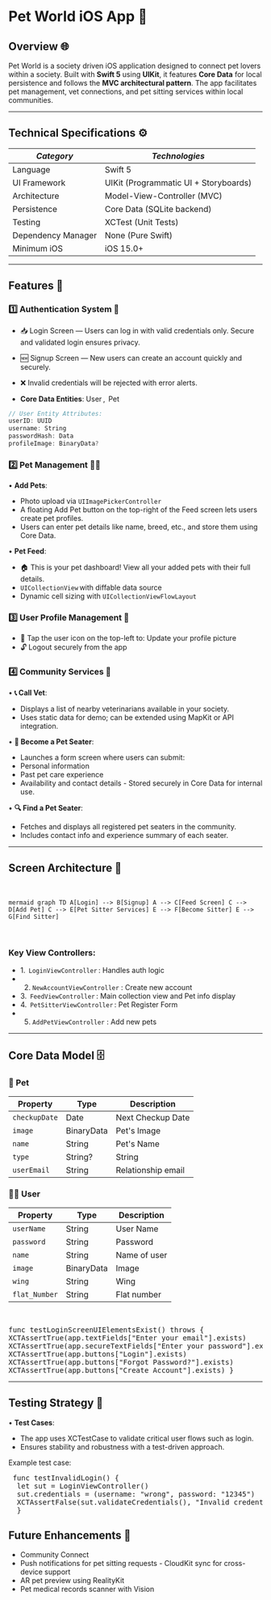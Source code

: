 # Pet World iOS App 🐾

## Overview 🌐
Pet World is a society driven iOS application designed to connect pet lovers within a society. Built with **Swift 5** using **UIKit**, it features **Core Data** for local persistence and follows the **MVC architectural pattern**. The app facilitates pet management, vet connections, and pet sitting services within local communities.

---

## Technical Specifications ⚙️

| *Category*       | *Technologies*                          |
|--------------------|-------------------------------------------|
| Language           | Swift 5                                   |
| UI Framework       | UIKit (Programmatic UI + Storyboards)     |
| Architecture       | Model-View-Controller (MVC)               |
| Persistence        | Core Data (SQLite backend)                |
| Testing            | XCTest (Unit Tests)                       |
| Dependency Manager | None (Pure Swift)                         |
| Minimum iOS        | iOS 15.0+                                 |

---

## Features 🚀

### 1️⃣ Authentication System 🔐
-	📥 Login Screen — Users can log in with valid credentials only. Secure and validated login ensures privacy.
- 🆕 Signup Screen — New users can create an account quickly and securely.
-	❌ Invalid credentials will be rejected with error alerts.⁠
 
  - ⁠**Core Data Entities**: ⁠User ⁠, ⁠ Pet ⁠

```swift
// User Entity Attributes:
userID: UUID
username: String
passwordHash: Data
profileImage: BinaryData?
```

### 2️⃣ Pet Management 🐶🐱
•⁠  ⁠**Add Pets**: 
  - Photo upload via ⁠`UIImagePickerController` ⁠
  - A floating Add Pet button on the top-right of the Feed screen lets users create pet profiles.
  - Users can enter pet details like name, breed, etc., and store them using Core Data.

•⁠  ⁠**Pet Feed**:
  - 🏠 This is your pet dashboard! View all your added pets with their full details.
  - ⁠`UICollectionView` ⁠with diffable data source
  - Dynamic cell sizing with ⁠`UICollectionViewFlowLayout`

### 3️⃣ User Profile Management 👤
-	📸 Tap the user icon on the top-left to: Update your profile picture
-	🔓 Logout securely from the app



### 4️⃣ Community Services 🤝
•⁠  ⁠**📞 Call Vet**:
-	Displays a list of nearby veterinarians available in your society.
-	Uses static data for demo; can be extended using MapKit or API integration.

•⁠  ⁠**🐾 Become a Pet Seater**:
- Launches a form screen where users can submit:
- Personal information
-	Past pet care experience
-	Availability and contact details	-	Stored securely in Core Data for internal use.

•⁠  ⁠**🔍 Find a Pet Seater**:
- Fetches and displays all registered pet seaters in the community.
-	Includes contact info and experience summary of each seater.

---

## Screen Architecture 📱

⁠<pre> ```mermaid
graph TD
    A[Login] --> B[Signup]
    A --> C[Feed Screen]
    C --> D[Add Pet]
    C --> E[Pet Sitter Services]
    E --> F[Become Sitter]
    E --> G[Find Sitter]``` </pre>
 

### Key View Controllers:
- 1.⁠ ⁠⁠ `LoginViewController` ⁠: Handles auth logic
- 2.  `NewAccountViewController` : Create new account
- 3.⁠ ⁠⁠ `FeedViewController` ⁠: Main collection view and Pet info display
- 4.⁠ ⁠⁠ `PetSitterViewController` ⁠: Pet Register Form
- 5.  `AddPetViewController` : Add new pets

---
## Core Data Model 🗄️

### 🐶 Pet

| Property         | Type        | Description         |
|------------------|-------------|---------------------|
| `checkupDate`             | Date        | Next Checkup Date   |
| `image`           | BinaryData      | Pet's Image          |
| `name`            | String       | Pet's Name           |
| `type` | String?     | String |Pet's Bread
| `userEmail`          | String        | Relationship email  |

### 👩‍⚕️ User

| Property         | Type        | Description           |
|------------------|-------------|-----------------------|
| `userName`| String       | User Name  |
| `password`            | String      | Password            |
| `name`           | String        | Name of user  |
| `image`| BinaryData       | Image   |
| `wing`            | String      | Wing            |
| `flat_Number`           | String        | Flat number  |


⁠<pre>func testLoginScreenUIElementsExist() throws {
        XCTAssertTrue(app.textFields["Enter your email"].exists)
        XCTAssertTrue(app.secureTextFields["Enter your password"].exists)
        XCTAssertTrue(app.buttons["Login"].exists)
        XCTAssertTrue(app.buttons["Forgot Password?"].exists)
        XCTAssertTrue(app.buttons["Create Account"].exists)
} </pre>

---

## Testing Strategy 🧪
•⁠  ⁠**Test Cases**:
- The app uses XCTestCase to validate critical user flows such as login.
- Ensures stability and robustness with a test-driven approach.

Example test case:

<pre> func testInvalidLogin() { 
  let sut = LoginViewController() 
  sut.credentials = (username: "wrong", password: "12345") 
  XCTAssertFalse(sut.validateCredentials(), "Invalid credentials should fail") 
  } </pre>

## Future Enhancements 🔮
- Community Connect
- Push notifications for pet sitting requests
⁠- CloudKit sync for cross-device support
- AR pet preview using RealityKit
- Pet medical records scanner with Vision
